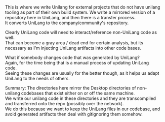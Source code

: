 This is where we write Unilang for external projects that do not have unilang tooling as part of their own build system.
We write a mirrored version of a repository here in UniLang, and then there is a transfer process.  
It converts UniLang to the company/community's repository.  

Clearly UniLang code will need to interact/reference non-UniLang code as well.  
That can become a gray area / dead end for certain analysis, but its necessary as I'm injecting UniLang artifacts into other code bases.  

What if somebody changes code that was generated by UniLang?  
Again, for the time being that is a manual process of updating UniLang code.  
Seeing these changes are usually for the better though, as it helps us adapt UniLang to the needs of others.

Summary:
The directories here mirror the Desktop directories of non-unilang codebases that exist either on or off the same machine.  
We write our unilang code in these directories and they are transcompiled and transferred onto the repo (possibly over the network).  
We do this because we want to keep the UniLang files in our codebase, and avoid generated artifacts then deal with gitignoring them somehow.